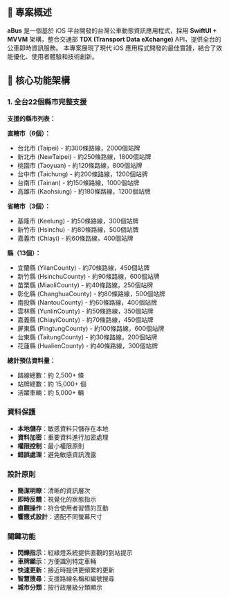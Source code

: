 ## 🚌 專案概述

**aBus** 是一個基於 iOS 平台開發的台灣公車動態資訊應用程式，採用 **SwiftUI + MVVM** 架構，整合交通部 **TDX (Transport Data eXchange)** API，提供全台的公車即時資訊服務。
本專案展現了現代 iOS 應用程式開發的最佳實踐，結合了效能優化、使用者體驗和技術創新。

## 📱 核心功能架構

### 1. **全台22個縣市完整支援**

**支援的縣市列表：**

**直轄市（6個）：**
- 台北市 (Taipei) - 約300條路線，2000個站牌
- 新北市 (NewTaipei) - 約250條路線，1800個站牌
- 桃園市 (Taoyuan) - 約120條路線，800個站牌
- 台中市 (Taichung) - 約200條路線，1200個站牌
- 台南市 (Tainan) - 約150條路線，1000個站牌
- 高雄市 (Kaohsiung) - 約180條路線，1200個站牌

**省轄市（3個）：**
- 基隆市 (Keelung) - 約50條路線，300個站牌
- 新竹市 (Hsinchu) - 約80條路線，500個站牌
- 嘉義市 (Chiayi) - 約60條路線，400個站牌

**縣（13個）：**
- 宜蘭縣 (YilanCounty) - 約70條路線，450個站牌
- 新竹縣 (HsinchuCounty) - 約90條路線，600個站牌
- 苗栗縣 (MiaoliCounty) - 約40條路線，250個站牌
- 彰化縣 (ChanghuaCounty) - 約80條路線，500個站牌
- 南投縣 (NantouCounty) - 約60條路線，400個站牌
- 雲林縣 (YunlinCounty) - 約50條路線，350個站牌
- 嘉義縣 (ChiayiCounty) - 約70條路線，450個站牌
- 屏東縣 (PingtungCounty) - 約100條路線，600個站牌
- 台東縣 (TaitungCounty) - 約30條路線，200個站牌
- 花蓮縣 (HualienCounty) - 約40條路線，300個站牌

**總計預估資料量：**
- 路線總數：約 2,500+ 條
- 站牌總數：約 15,000+ 個
- 活躍車輛：約 5,000+ 輛

### 資料保護
- **本地儲存**：敏感資料只儲存在本地
- **資料加密**：重要資料進行加密處理
- **權限控制**：最小權限原則
- **錯誤處理**：避免敏感資訊洩露

### 設計原則
- **簡潔明瞭**：清晰的資訊層次
- **即時反饋**：視覺化的狀態指示
- **直觀操作**：符合使用者習慣的互動
- **響應式設計**：適配不同螢幕尺寸

### 關鍵功能
- **閃爍指示**：紅綠燈系統提供直觀的到站提示
- **車牌顯示**：方便識別特定車輛
- **快速更新**：接近時提供更頻繁的更新
- **智慧搜尋**：支援路線名稱和編號搜尋
- **城市分類**：按行政層級分類顯示
